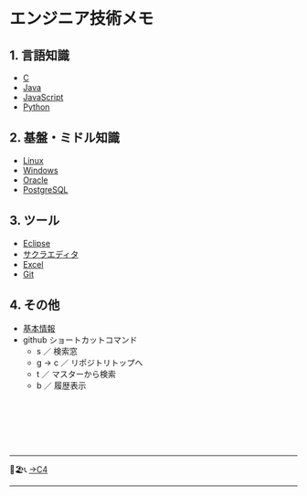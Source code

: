 # エンジニア技術メモ

## 1. 言語知識
- [C](/01_Languages/C/README.md)
- [Java](/01_Languages/Java/README.md)
- [JavaScript](/01_Languages/JavaScript/README.md)
- [Python](/01_Languages/Python/README.md)

## 2. 基盤・ミドル知識
- [Linux](/02_Middle/Linux/README.md)
- [Windows](/02_Middle/Windows/README.md)
- [Oracle](/02_Middle/Oracle/README.md)
- [PostgreSQL](/02_Middle/PostgreSQL/README.md)

## 3. ツール
- [Eclipse](/03_Tool/Eclipse/README.md)
- [サクラエディタ](/03_Tool/Sakura/README.md)
- [Excel](/03_Tool/Excel/README.md)
- [Git](/03_Tool/Git/README.md)

## 4. その他
- [基本情報](/04_Other/README.md)
- github ショートカットコマンド
    - s ／ 検索窓
    - g → c ／ リポジトリトップへ
    - t ／ マスターから検索
    - b ／ 履歴表示 


</br>
</br>
</br>
</br>
</br>

---
💁🏖📞 [→C4](/04_Other/c4/README.md)

---
